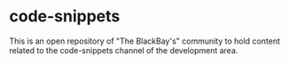 # code-snippets
This is an open repository of "The BlackBay's" community to hold content related to the code-snippets channel of the development area.
